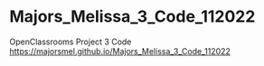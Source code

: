 # Majors_Melissa_3_Code_112022
OpenClassrooms Project 3 Code
https://majorsmel.github.io/Majors_Melissa_3_Code_112022
